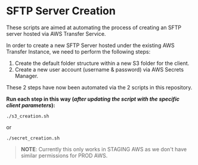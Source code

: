 # SFTP Server Creation

These scripts are aimed at automating the process of creating an SFTP server hosted via AWS Transfer Service.

In order to create a new SFTP Server hosted under the existing AWS Transfer Instance, we need to perform the following steps:

1. Create the default folder structure within a new S3 folder for the client.
2. Create a new user account (username & password) via AWS Secrets Manager.

These 2 steps have now been automated via the 2 scripts in this repository.

**Run each step in this way (*after updating the script with the specific client parameters*):**

`./s3_creation.sh`

or 

`./secret_creation.sh`


> **NOTE**: Currently this only works in STAGING AWS as we don't have similar permissions for PROD AWS.